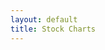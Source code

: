 ```yaml
---
layout: default
title: Stock Charts
---
```


<script src="{{ site.baseurl }}/chapter06/stocks/js/lib/stockcharts.js"></script>

<div>
    <style>
        .axis path, line{
            fill: none;
            stroke: #222;
            shape-rendering: crispEdges;
        }

        .axis text {
            font-size: 11px;
        }

        .stock-area {
            fill: #ddd;
            stroke: #aaa;
            stroke-width: 1;
        }

        .brush rect {
            fill: #204a87;
            stroke: #bbb;
            stroke-width: 0.5;
            stroke-opacity: 0.4;
            fill-opacity: 0.2;
        }
    </style>
</div>


<h2 class="section-subtitle">Stock Title Chart</h2>

<div id="chart01"></div>

<script>
    // Create and configure the chart
    var titleChart = stockTitleChart()
        .title(function(d) { return d.symbol + ' ' + d.name; });

    // Select the container element, bind the dataset and invoke the chart
    d3.select('div#chart01')
        .data([{symbol: 'AAPL', name: 'Apple Inc.'}])
        .call(titleChart);
</script>

<h2 class="section-subtitle">Stock Area Chart: Selecting the Time Interval</h2>

<div id="chart02"></div>

<script>
    var contextAreaChart = stockAreaChart()
        .height(60)
        .value(function(d) { return +d.price; })
        .yaxis(false)
        .brushListener(function(extent) {
            console.log(extent);
        });

    d3.json('{{ site.baseurl }}/chapter06/stocks/data/aapl.json', function(error, json) {

        if (error) { return error; }

        d3.select('div#chart02')
            .data([json.values])
            .call(contextAreaChart);
    });
</script>


<h2 class="section-subtitle">Stock Area Chart: Time Extent</h2>

<div id="chart03"></div>

<script>
    var detailAreaChart = stockAreaChart()
        .value(function(d) { return d.price; })
        .brush(false);

    d3.json('{{ site.baseurl }}/chapter06/stocks/data/aapl.json', function(error, json) {

        if (error) { return error; }

        var data = json.values,
            from = new Date(data[0].date),
            to = new Date(data[data.length - 1].date);

        detailAreaChart.timeExtent([from, to]);

        d3.select('div#chart03')
            .data([data])
            .call(detailAreaChart);
    });
</script>


